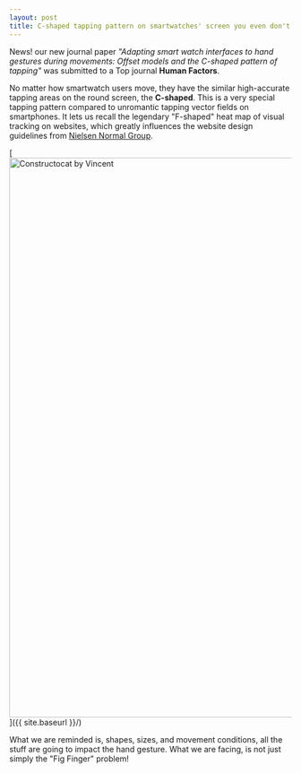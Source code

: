 ```yaml
---
layout: post
title: C-shaped tapping pattern on smartwatches' screen you even don't realize
---
```


News! our new journal paper *"Adapting smart watch interfaces to hand gestures during movements: Offset models and the C-shaped pattern of tapping"* was submitted to a Top journal **Human Factors**.

No matter how smartwatch users move, they have the similar high-accurate tapping areas on the round screen, the **C-shaped**. This is a very special tapping pattern compared to unromantic tapping vector fields on smartphones. It lets us recall the legendary "F-shaped" heat map of visual tracking on websites, which greatly influences the website design guidelines from [Nielsen Normal Group](https://www.nngroup.com/articles/f-shaped-pattern-reading-web-content-discovered/).

[<img src="{{ site.baseurl }}/images/post_2019-01-17/Cshape.png" alt="Constructocat by Vincent" style="width: 1000px;"/>]({{ site.baseurl }}/)

What we are reminded is, shapes, sizes, and movement conditions, all the stuff are going to impact the hand gesture. What we are facing, is not just simply the "Fig Finger" problem!